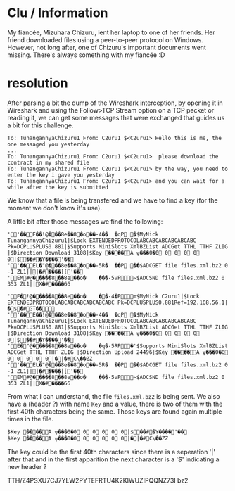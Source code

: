 # Clu / Information
My fiancée, Mizuhara Chizuru, lent her laptop to one of her friends. Her friend downloaded files using a peer-to-peer protocol on Windows. However, not long after, one of Chizuru's important documents went missing. There's always something with my fiancée :D

# resolution
After parsing a bit the dump of the Wireshark interception, by opening it in Wireshark and using the Follow>TCP Stream option on a TCP packet or reading it, we can get some messages that were exchanged that guides us a bit for this challenge.
```
To: TunangannyaChizuru1 From: C2uru1 $<C2uru1> Hello this is me, the one messaged you yesterday
...
To: TunangannyaChizuru1 From: C2uru1 $<C2uru1>  please download the contract in my shared file
To: TunangannyaChizuru1 From: C2uru1 $<C2uru1> by the way, you need to enter the key i gave you yesterday
To: TunangannyaChizuru1 From: C2uru1 $<C2uru1> and you can wait for a while after the key is submitted
```

We know that a file is being transfered and we have to find a key (for the moment we don't know it's use).

A little bit after those messages we find the following:
```
 '   '�� E  ��!@ �  ��8e��8�o��-4��	�qP �  $MyNick TunangannyaChizuru1|$Lock EXTENDEDPROTOCOLABCABCABCABCABCABC Pk=DCPLUSPLUS0.881|$Supports MiniSlots XmlBZList ADCGet TTHL TTHF ZLIG |$Direction Download 3108|$Key ����A ѱ���0�0 0 0 0 0 0|$     �       �# �Y���   �    '��
 '   '�� E  L�"@ �  ��8e��8�o��-5R�	��P ��  $ADCGET file files.xml.bz2 0 -1 ZL1|  |      |       �# ����[   [    '��
 '   E  M#@ �����8��8e��o�	���-5vP~  $ADCSND file files.xml.bz2 0 353 ZL1| |      X       �# ����6   6   
```

```
 '   E  �!@ �����8��8e��o�	��-4�Pm  $MyNick C2uru1|$Lock EXTENDEDPROTOCOLABCABCABCABCABCABC Pk=DCPLUSPLUS0.881Ref=192.168.56.1|   �      $      �# GT��    
 '   '�� E  ��!@ �  ��8e��8�o��-4��	�qP �  $MyNick TunangannyaChizuru1|$Lock EXTENDEDPROTOCOLABCABCABCABCABCABC Pk=DCPLUSPLUS0.881|$Supports MiniSlots XmlBZList ADCGet TTHL TTHF ZLIG |$Direction Download 3108|$Key ����A ѱ���0�0 0 0 0 0 0|$     �       �# �Y���   �    '��
 '   E  �"@ �����8��8e��o�	�q�-5RP�'  $Supports MiniSlots XmlBZList ADCGet TTHL TTHF ZLIG |$Direction Upload 24496|$Key ����A ѱ���0�0 0 0 0 0 0| �      |       �# C\��Z   Z   
 '   '�� E  L�"@ �  ��8e��8�o��-5R�	��P ��  $ADCGET file files.xml.bz2 0 -1 ZL1|  |      |       �# ����[   [    '��
 '   E  M#@ �����8��8e��o�	���-5vP~  $ADCSND file files.xml.bz2 0 353 ZL1| |      X       �# ����6   6   
```

From what I can understand, the file `files.xml.bz2` is being sent.
We also have a (header ?) with name `Key` and a value, there is two of them with the first 40th characters being the same. Those keys are found again multiple times in the file.

```
$Key ����A ѱ���0�0 0 0 0 0 0|$     �       �# �Y���   �    '��
$Key ����A ѱ���0�0 0 0 0 0 0| �      |       �# C\��Z   Z   
```
The key could be the first 40th characters since there is a seperation '|' after that and in the first apparition the next character is a '$' indicating a new header ?

TTH/Z4PSXU7CJ7YLW2PYTEFRTU4K2KIWUZIPQQNZ73I
bz2
